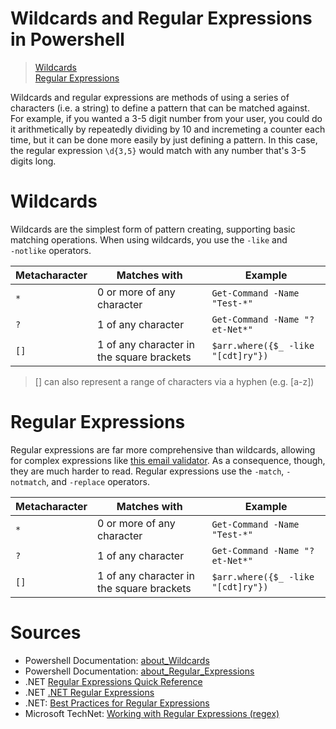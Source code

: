 # Wildcards and Regular Expressions in Powershell
> [Wildcards](https://github.com/EthanC2/Notes-and-Writeups/blob/main/Powershell/Wildcards%20and%20Regular%20Expressions.md#wildcards) <br />
> [Regular Expressions](https://github.com/EthanC2/Notes-and-Writeups/blob/main/Powershell/Wildcards%20and%20Regular%20Expressions.md#regular-expressions) <br />

Wildcards and regular expressions are methods of using a series of characters (i.e. a string) to define a pattern that can be matched against. For example, if you wanted
a 3-5 digit number from your user, you could do it arithmetically by repeatedly dividing by 10 and incremeting a counter each time, but it can be done more easily by just
defining a pattern. In this case, the regular expression `\d{3,5}` would match with any number that's 3-5 digits long.

# Wildcards
Wildcards are the simplest form of pattern creating, supporting basic matching operations. When using wildcards, you use the `-like` and <br /> `-notlike` operators.

| Metacharacter | Matches with | Example |
| ------------- | -------- | ------- |
| `*` | 0 or more of any character | `Get-Command -Name "Test-*"` |
| `?` | 1 of any character | `Get-Command -Name "?et-Net*"` |
| `[]` | 1 of any character in the square brackets | `$arr.where({$_ -like "[cdt]ry"})` |
> [] can also represent a range of characters via a hyphen (e.g. [a-z])

# Regular Expressions
Regular expressions are far more comprehensive than wildcards, allowing for complex expressions like [this email validator](https://www.emailregex.com/). As a consequence,
though, they are much harder to read. Regular expressions use the `-match`, `-notmatch`, and `-replace` operators.


| Metacharacter | Matches with | Example |
| ------------- | -------- | ------- |
| `*` | 0 or more of any character | `Get-Command -Name "Test-*"` |
| `?` | 1 of any character | `Get-Command -Name "?et-Net*"` |
| `[]` | 1 of any character in the square brackets | `$arr.where({$_ -like "[cdt]ry"})` |


# Sources
- Powershell Documentation: [about\_Wildcards](https://docs.microsoft.com/en-us/powershell/module/microsoft.powershell.core/about/about_wildcards?view=powershell-7.2) 
- Powershell Documentation: [about\_Regular\_Expressions](https://docs.microsoft.com/en-us/powershell/module/microsoft.powershell.core/about/about_regular_expressions?view=powershell-7.2) 
- .NET [Regular Expressions Quick Reference](https://docs.microsoft.com/en-us/dotnet/standard/base-types/regular-expression-language-quick-reference) <br />
- .NET [.NET Regular Expressions](https://docs.microsoft.com/en-us/dotnet/standard/base-types/regular-expressions) <br />
- .NET: [Best Practices for Regular Expressions](https://docs.microsoft.com/en-us/dotnet/standard/base-types/best-practices) <br />
- Microsoft TechNet: [Working with Regular Expressions (regex)](https://social.technet.microsoft.com/wiki/contents/articles/4310.powershell-working-with-regular-expressions-regex.aspx) <br /> 
